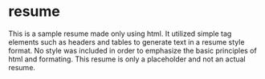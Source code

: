 # resume
This is a sample resume made only using html. 
It utilized simple tag elements such as headers and tables to 
generate text in a resume style format. No style was included in order
to emphasize the basic principles of html and formating. This resume is
only a placeholder and not an actual resume. 
